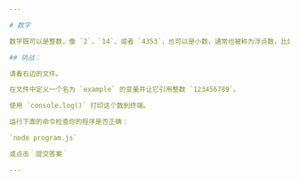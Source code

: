 ```yaml
---

# 数字

数字既可以是整数，像 `2`，`14`，或者 `4353`，也可以是小数，通常也被称为浮点数，比如 `3.14`，`1.5`，和 `100.7893423`。

## 挑战：

请看右边的文件。

在文件中定义一个名为 `example` 的变量并让它引用整数 `123456789`。

使用 `console.log()` 打印这个数到终端。

运行下面的命令检查你的程序是否正确：

`node program.js`

或点击｀提交答案｀

---
```

